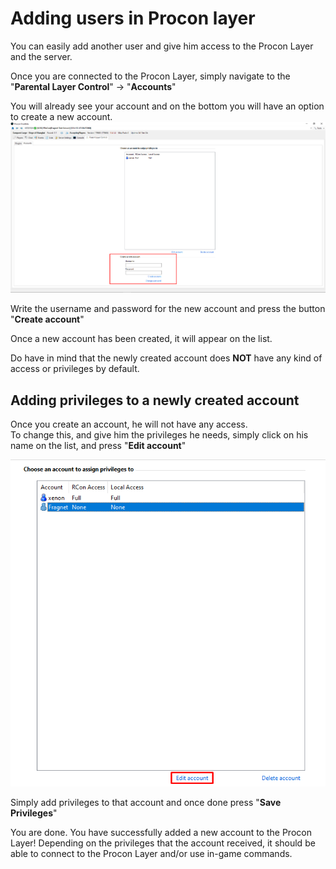 # Adding users in Procon layer

You can easily add another user and give him access to the Procon Layer and the server.

Once you are connected to the Procon Layer, simply navigate to the "**Parental Layer Control**" → "**Accounts**"

You will already see your account and on the bottom you will have an option to create a new account.  
![Accounts](images/users1.png)

Write the username and password for the new account and press the button "**Create account**"

Once a new account has been created, it will appear on the list.

Do have in mind that the newly created account does **NOT** have any kind of access or privileges by default.

Adding privileges to a newly created account
--------------------------------------------

Once you create an account, he will not have any access.  
To change this, and give him the privileges he needs, simply click on his name on the list, and press "**Edit account**"

![Users](images/users2.png)

Simply add privileges to that account and once done press "**Save Privileges**"

You are done. You have successfully added a new account to the Procon Layer! Depending on the privileges that the account received, it should be able to connect to the Procon Layer and/or use in-game commands.